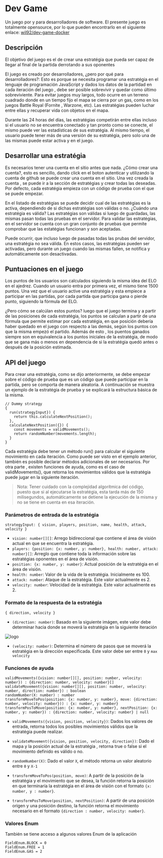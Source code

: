 # Dev Game

Un juego por y para desarrolladores de software. El presente juego es totalmente opensource, por lo que pueden
 encontrarlo en el siguiente enlace: [wil92/dev-game-docker](https://github.com/wil92/dev-game-docker)

## Descripción

El objetivo del juego es el de crear una estratégia que pueda ser capaz de llegar al final de la partida derrotando a
 sus oponentes 

El juego es creado por desarrolladores, ¿pero por qué para desarrolladores?: Esto es porque se necesita programar una
 estratégia en el lenguaje de programación JavaScript y dados los datos de la partidad en cada iteración del juego
 , debe ser posible sobrevivir y quedar como último sobreviviente. Para evitar juegos muy largos, todo ocurre en un
  terreno cuadrado donde en un tiempo fijo el mapa se cierra por un gas, como en los juegos Battle Royal (Fornite
  , Warzone, etc). Las estratégias pueden luchar entre ellas y recuperar vida con objetos en el mapa. 

Durante las 24 horas del días, las estratégias competirán entre ellas incluso si el usuario no se encuentra conectado
 y tan pronto como se conecte, el mismo puede ver las estadísticas de sus estratégia. Al mismo tiempo, el usuario
  puede tener más de una versión de su estratégia, pero solo una de las mismas puede estar activa y en el juego.

## Desarrollar una estratégia

Es necesarios tener una cuenta en el sitio antes que nada. ¿Cómo crear una cuenta?, esto es sencillo, dando click en
 el boton autenticar y utilizando la cuenta de github se puede crear una cuenta en el sitio. Una vez creada la cuenta
 , se puede ir a la sección de estratégias y crear todas las deseadas. Por defecto, cada estratégia empieza con un
  código de prueba con el que se puede empezar.

En el listado de estratégias se puede decidir cual de las estratégias es la activa, dependiendo de si dichas estratégias
 son válidas o no. ¿Cuándo una estratégia es válida? Las estratégias son válidas si luego de guardadas, las mismas
  pasan todas las pruebas en el servidor. Para validar las estratégias, en el servidor se cuenta con un gran conjunto
   de pruebas que permite comprobar que las estatégias funcionan y son aceptadas. 
     
Puede ocurrir, que incluso luego de pasadas todas las prubas del servidor, una estratégia no sea válida. En estos
 casos, las estratégias pueden ser activadas, pero durante un juego cuando las mismas fallen, se notifica y automáticamente
  son desactivadas.

## Puntuaciones en el juego

Los puntos de los usuarios son calculados siguiendo la misma idea del ELO en el ajedrez. Cuando un usuario entra por
 primera vez, el mismo tiene 1500 puntos. Una vez que el usuario active una estratégia y esta empiece a participar en
  las partidas, por cada partida que participa gana o pierde punto, siguiendo la fórmula del ELO.

¿Pero cómo se calcúlan estos puntos? luego que el juego termina y a partir de las posiciones de cada estratégia, los
 puntos se calculan a partir de una fórmula que permite estimar por cada estratégia, en que posición debería haber
  quedado en el juego con respecto a las demás, según los puntos con que la misma empezó el partido. Además de esto
  , los puentos ganados siempre son en equivalencia a los puntos iniciales de la estratégia, de modo que se gana más
   o menos en dependencia de si la estratégia quedó antes o después de la posición estimada.

## API del juego

Para crear una estratégia, como se dijo anteriormente, se debe empezar sobre el código de prueba que es un código que
 puede participar en la partida, pero se comporta de manera aleatoria. A continuación se muestra un ejemplo de la
  estratégia de prueba y se explicará la estructura básica de la misma.

```
// Dummy strategy
{
  run(strategyInput}) {
    return this.calculateNextPosition();
  },
  calculateNextPosition({}) {
    const movements = validMovements();
    return randomNumber(movements.length);
  }
}
```

Cada estratégia debe tener un método run() para calcular el siguiente movimiento en cada iteración. Como puede ser
 visto en el ejemplo anterior, también es posible declarar métodos adicionales de ser necesarios. Por otra parte
 , existen funciones de ayuda, como es el caso de validMovements(), que retorna los movimientos válidos que la 
  estratégia puede jugar en la siguiente iteración.

> Nota: Tener cuidado con la complejidad algorítmica del código, puesto que si al ejecutarse la estratégia, esta
> tarda más de 150 milisegundos, automáticamente se detiene la ejecución de la misma y no se tiene en cuenta en esa
> iteración.

### Parámetros de entrada de la estratégia

```
strategyInput: { vision, players, position, name, health, attack, velocity }
```

- `vision: number[][]`: Arrego bidireccional que contiene el área de visión actual en que se encuentra la
 estratégia.
- `players: {position: {x: number, y: number}, health: number, attack: number}[]`: Arreglo que contiene toda la
 información sobre las estratégias oponentes en el área de visión.
- `position: {x: number, y: number}`: Actual posición de la estratégia en el área de visión.
- `health: number`: Valor de la vida de la estratégia. Inicialmente es 100.
- `attack: number`: Ataque de la estratégia. Este valor actualmente es 2.
- `velocity: number`: Velocidad de la estratégia. Este valor actualmente es 2.

### Formato de la respuesta de la estratégia

```
{ direction, velocity }
```

- `(direction: number)`: Basado en la siguiente imágen, este valor debe determinar hacia donde se moverá la
estratégia en la siguiente iteración

![logo](./directions.png)

- `(velocity: number)`: Determina el número de pasos que se moverá la estratégia en la dirección especificada. Este
 valor debe ser entre `0` y `max velocity`

### Funciones de ayuda

```
validMovements({vision: number[][], position: number, velocity: number}) : {direction: number, velocity: number}[]
validateMovement({vision: number[][], position: number, velocity: number, direction: number}) : boolean
randomNumber(X: number) : number
transformMoveToPos(position: {x: number, y: number}, move: {direction: number, velocity: number})) : {x: number, y: number}
transformPosToMove(position: {x: number, y: number}, nextPosition: {x: number, y: number}) : {direction: number, velocity: number} | null
```

- `validMovements({vision, position, velocity})`: Dados los valores de entrada, retorna todos los posibles
 movimientos válidos que la estratégia puede realizar.

- `validateMovement({vision, position, velocity, direction})`: Dado el mapa y la posición actual de la estratégia
, retorna true o false si el movimiento definido es válido o no.

- `randomNumber(X)`: Dado el valor `X`, el método retorna un valor aleatorio entre `0` y `X-1` 

- `transformMoveToPos(position, move)`: A partir de la posición de la estratégia y el movimiento que se desea, la
 función retorna la posición en que terminaría la estratégia en el área de visión con el formato `{x: number, y
 : number}`. 

- `transformPosToMove(position, nextPosition)`: A partir de una posición origen y una posición destino, la función
 retorna el movimiento necesario en el formato `{direction : number, velocity: number}`.

### Valores Enum

También se tiene acceso a algunos valores Enum de la aplicación

```
FieldEnum.BLOCK = 0
FieldEnum.FREE = 1
FieldEnum.GAS = 2
```
